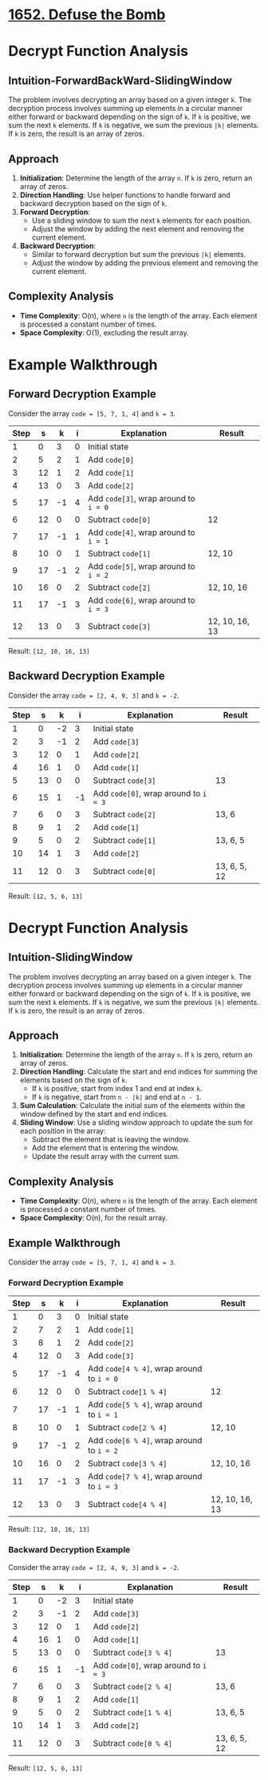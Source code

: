 
# [1652. Defuse the Bomb](https://leetcode.com/problems/defuse-the-bomb/description/)

# Decrypt Function Analysis

## Intuition-ForwardBackWard-SlidingWindow
The problem involves decrypting an array based on a given integer `k`. The decryption process involves summing up elements in a circular manner either forward or backward depending on the sign of `k`. 
If `k` is positive, we sum the next `k` elements. If `k` is negative, we sum the previous `|k|` elements. If `k` is zero, the result is an array of zeros.

## Approach
1. **Initialization**: Determine the length of the array `n`. If `k` is zero, return an array of zeros.
2. **Direction Handling**: Use helper functions to handle forward and backward decryption based on the sign of `k`.
3. **Forward Decryption**:
    - Use a sliding window to sum the next `k` elements for each position.
    - Adjust the window by adding the next element and removing the current element.
4. **Backward Decryption**:
    - Similar to forward decryption but sum the previous `|k|` elements.
    - Adjust the window by adding the previous element and removing the current element.

## Complexity Analysis
- **Time Complexity**: O(n), where `n` is the length of the array. Each element is processed a constant number of times.
- **Space Complexity**: O(1), excluding the result array.

# Example Walkthrough

## Forward Decryption Example
Consider the array `code = [5, 7, 1, 4]` and `k = 3`.

| Step | s  | k  | i  | Explanation                                      | Result          |
|------|----|----|----|--------------------------------------------------|-----------------|
| 1    | 0  | 3  | 0  | Initial state                                    |                 |
| 2    | 5  | 2  | 1  | Add `code[0]`                                    |                 |
| 3    | 12 | 1  | 2  | Add `code[1]`                                    |                 |
| 4    | 13 | 0  | 3  | Add `code[2]`                                    |                 |
| 5    | 17 | -1 | 4  | Add `code[3]`, wrap around to `i = 0`            |                 |
| 6    | 12 | 0  | 0  | Subtract `code[0]`                               | 12              |
| 7    | 17 | -1 | 1  | Add `code[4]`, wrap around to `i = 1`            |                 |
| 8    | 10 | 0  | 1  | Subtract `code[1]`                               | 12, 10          |
| 9    | 17 | -1 | 2  | Add `code[5]`, wrap around to `i = 2`            |                 |
| 10   | 16 | 0  | 2  | Subtract `code[2]`                               | 12, 10, 16      |
| 11   | 17 | -1 | 3  | Add `code[6]`, wrap around to `i = 3`            |                 |
| 12   | 13 | 0  | 3  | Subtract `code[3]`                               | 12, 10, 16, 13  |


Result: `[12, 10, 16, 13]`

## Backward Decryption Example
Consider the array `code = [2, 4, 9, 3]` and `k = -2`.

| Step | s  | k  | i  | Explanation                                      | Result          |
|------|----|----|----|--------------------------------------------------|-----------------|
| 1    | 0  | -2 | 3  | Initial state                                    |                 |
| 2    | 3  | -1 | 2  | Add `code[3]`                                    |                 |
| 3    | 12 | 0  | 1  | Add `code[2]`                                    |                 |
| 4    | 16 | 1  | 0  | Add `code[1]`                                    |                 |
| 5    | 13 | 0  | 0  | Subtract `code[3]`                               | 13              |
| 6    | 15 | 1  | -1 | Add `code[0]`, wrap around to `i = 3`            |                 |
| 7    | 6  | 0  | 3  | Subtract `code[2]`                               | 13, 6           |
| 8    | 9  | 1  | 2  | Add `code[1]`                                    |                 |
| 9    | 5  | 0  | 2  | Subtract `code[1]`                               | 13, 6, 5        |
| 10   | 14 | 1  | 3  | Add `code[2]`                                    |                 |
| 11   | 12 | 0  | 3  | Subtract `code[0]`                               | 13, 6, 5, 12    |

Result: `[12, 5, 6, 13]`



# Decrypt Function Analysis

## Intuition-SlidingWindow
The problem involves decrypting an array based on a given integer `k`. The decryption process involves summing up elements in a circular manner either forward or backward depending on the sign of `k`. If `k` is positive, we sum the next `k` elements. If `k` is negative, we sum the previous `|k|` elements. If `k` is zero, the result is an array of zeros.

## Approach
1. **Initialization**: Determine the length of the array `n`. If `k` is zero, return an array of zeros.
2. **Direction Handling**: Calculate the start and end indices for summing the elements based on the sign of `k`.
    - If `k` is positive, start from index 1 and end at index `k`.
    - If `k` is negative, start from `n - |k|` and end at `n - 1`.
3. **Sum Calculation**: Calculate the initial sum of the elements within the window defined by the start and end indices.
4. **Sliding Window**: Use a sliding window approach to update the sum for each position in the array:
    - Subtract the element that is leaving the window.
    - Add the element that is entering the window.
    - Update the result array with the current sum.

## Complexity Analysis
- **Time Complexity**: O(n), where `n` is the length of the array. Each element is processed a constant number of times.
- **Space Complexity**: O(n), for the result array.

## Example Walkthrough
Consider the array `code = [5, 7, 1, 4]` and `k = 3`.

### Forward Decryption Example
| Step | s  | k  | i  | Explanation                                      | Result          |
|------|----|----|----|--------------------------------------------------|-----------------|
| 1    | 0  | 3  | 0  | Initial state                                    |                 |
| 2    | 7  | 2  | 1  | Add `code[1]`                                    |                 |
| 3    | 8  | 1  | 2  | Add `code[2]`                                    |                 |
| 4    | 12 | 0  | 3  | Add `code[3]`                                    |                 |
| 5    | 17 | -1 | 4  | Add `code[4 % 4]`, wrap around to `i = 0`        |                 |
| 6    | 12 | 0  | 0  | Subtract `code[1 % 4]`                           | 12              |
| 7    | 17 | -1 | 1  | Add `code[5 % 4]`, wrap around to `i = 1`        |                 |
| 8    | 10 | 0  | 1  | Subtract `code[2 % 4]`                           | 12, 10          |
| 9    | 17 | -1 | 2  | Add `code[6 % 4]`, wrap around to `i = 2`        |                 |
| 10   | 16 | 0  | 2  | Subtract `code[3 % 4]`                           | 12, 10, 16      |
| 11   | 17 | -1 | 3  | Add `code[7 % 4]`, wrap around to `i = 3`        |                 |
| 12   | 13 | 0  | 3  | Subtract `code[4 % 4]`                           | 12, 10, 16, 13  |

Result: `[12, 10, 16, 13]`

### Backward Decryption Example
Consider the array `code = [2, 4, 9, 3]` and `k = -2`.

| Step | s  | k  | i  | Explanation                                      | Result          |
|------|----|----|----|--------------------------------------------------|-----------------|
| 1    | 0  | -2 | 3  | Initial state                                    |                 |
| 2    | 3  | -1 | 2  | Add `code[3]`                                    |                 |
| 3    | 12 | 0  | 1  | Add `code[2]`                                    |                 |
| 4    | 16 | 1  | 0  | Add `code[1]`                                    |                 |
| 5    | 13 | 0  | 0  | Subtract `code[3 % 4]`                           | 13              |
| 6    | 15 | 1  | -1 | Add `code[0]`, wrap around to `i = 3`            |                 |
| 7    | 6  | 0  | 3  | Subtract `code[2 % 4]`                           | 13, 6           |
| 8    | 9  | 1  | 2  | Add `code[1]`                                    |                 |
| 9    | 5  | 0  | 2  | Subtract `code[1 % 4]`                           | 13, 6, 5        |
| 10   | 14 | 1  | 3  | Add `code[2]`                                    |                 |
| 11   | 12 | 0  | 3  | Subtract `code[0 % 4]`                           | 13, 6, 5, 12    |

Result: `[12, 5, 6, 13]`
